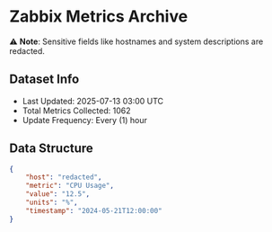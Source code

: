 # Zabbix Metrics Archive

⚠️ **Note**: Sensitive fields like hostnames and system descriptions are redacted.

## Dataset Info
- Last Updated: 2025-07-13 03:00 UTC
- Total Metrics Collected: 1062
- Update Frequency: Every (1) hour

## Data Structure
```json
{
    "host": "redacted",
    "metric": "CPU Usage",
    "value": "12.5",
    "units": "%",
    "timestamp": "2024-05-21T12:00:00"
}
```

